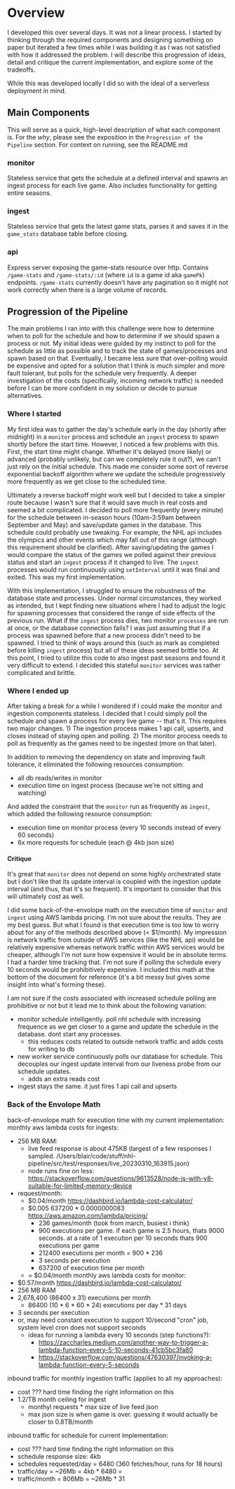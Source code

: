 # Overview

I developed this over several days. It was not a linear process. I started by thinking through the required components and designing something on paper but iterated a few times while I was building it as I was not satisfied with how it addressed the problem. I will describe this progression of ideas, detail and critique the current implementation, and explore some of the tradeoffs.

While this was developed locally I did so with the ideal of a serverless deployment in mind.

## Main Components
This will serve as a quick, high-level description of what each component is. For the _why_, please see the exposition in the `Progression of the Pipeline` section. For context on running, see the README.md

### monitor
Stateless service that gets the schedule at a defined interval and spawns an ingest process for each live game. Also includes functionality for getting entire seasons.

### ingest
Stateless service that gets the latest game stats, parses it and saves it in the `game_stats` database table before closing.

### api
Express server exposing the game-stats resource over http. Contains `/game-stats` and `/game-stats/:id` (where `id` is a game id aka `gamePk`) endpoints. `/game-stats` currently doesn't have any pagination so it might not work correctly when there is a large volume of records.

## Progression of the Pipeline

The main problems I ran into with this challenge were how to determine when to poll for the schedule and how to determine if we should spawn a process or not. My initial ideas were guided by my instinct to poll for the schedule as little as possible and to track the state of games/processes and spawn based on that. Eventually, I became less sure that over-polling would be expensive and opted for a solution that I think is much simpler and more fault tolerant, but polls for the schedule very frequently. A deeper investigation of the costs (specifically, incoming network traffic) is needed before I can be more confident in my solution or decide to pursue alternatives.

### Where I started
My first idea was to gather the day's schedule early in the day (shortly after midnight) in a `monitor` process and schedule an `ingest` process to spawn shortly before the start time. However, I noticed a few problems with this. First, the start time might change. Whether it's delayed (more likely) or advanced (probably unlikely, but can we completely rule it out?), we can't just rely on the initial schedule. This made me consider some sort of reverse exponential backoff algorithm where we update the schedule progressively more frequently as we get close to the scheduled time. 

Ultimately a reverse backoff might work well but I decided to take a simpler route because I wasn't sure that it would save much in real costs and seemed a bit complicated. I decided to poll more frequently (every minute) for the schedule between in-season hours (10am-3:59am between September and May) and save/update games in the database. This schedule could probably use tweaking. For example, the NHL api includes the olympics and other events which may fall out of this range (although this requirement should be clarified). After saving/updating the games I would compare the status of the games we polled against their previous status and start an `ingest` process if it changed to live. The `ingest` processes would run continuously using `setInterval` until it was final and exited. This was my first implementation.

With this implementation, I struggled to ensure the robustness of the database state and processes. Under normal circumstances, they worked as intended, but I kept finding new situations where I had to adjust the logic for spawning processes that considered the range of side effects of the previous run. What if the `ingest` process dies, two monitor `processes` are run at once, or the database connection fails? I was just assuming that if a process was spawned before that a new process didn't need to be spawned. I tried to think of ways around this (such as mark as completed before killing `ingest` process) but all of these ideas seemed brittle too. At this point, I tried to utilize this code to also ingest past seasons and found it very difficult to extend. I decided this stateful `monitor` services was rather complicated and brittle. 

### Where I ended up

After taking a break for a while I wondered if I could make the monitor and ingestion components stateless. I decided that I could simply poll the schedule and spawn a process for every live game -- that's it. This requires two major changes. 1) The ingestion process makes 1 api call, upserts, and closes instead of staying open and polling. 2) The monitor process needs to poll as frequently as the games need to be ingested (more on that later).

In addition to removing the dependency on state and improving fault tolerance, it eliminated the following resources consumption:
  - all db reads/writes in monitor
  - execution time on ingest process (because we're not sitting and watching)

And added the constraint that the `monitor` run as frequently as `ingest`, which added the following resource consumption:
  - execution time on monitor process (every 10 seconds instead of every 60 seconds)
  - 6x more requests for schedule (each @ 4kb json size)

#### Critique
It's great that `monitor` does not depend on some highly orchestrated state but I don't like that its update interval is coupled with the ingestion update interval (and thus, that it's so frequent). It's important to consider that this will ultimately cost as well.

I did some back-of-the-envolope math on the execution time of `monitor` and `ingest` using AWS lambda pricing. I'm not sure about the results. They are my best guess. But what I found is that execution time is too low to worry about for any of the methods described above (< $1/month). My impression is network traffic from outside of AWS services (like the NHL api) would be relatively expensive whereas network traffic within AWS services would be cheaper, although I'm not sure how expensive it would be in absolute terms. I had a harder time tracking that. I'm not sure if polling the schedule every 10 seconds would be prohibitively expensive. I included this math at the bottom of the document for reference (it's a bit messy but gives some insight into what's forming these).

I am not sure if the costs associated with increased schedule polling are prohibitive or not but it lead me to think about the following variation:
  - monitor schedule intelligently. poll nhl schedule with increasing frequence as we get closer to a game and update the schedule in the database. dont start any processes.
    - this reduces costs related to outside network traffic and adds costs for writing to db
  - new worker service continuously polls our database for schedule. This decouples our ingest update interval from our liveness probe from our schedule updates.
    - adds an extra reads cost
  - ingest stays the same. it just fires 1 api call and upserts

### Back of the Envolope Math
back-of-envolope math for execution time with my current implementation:
monthly aws lambda costs for ingests:
  - 256 MB RAM:
    - live feed response is about 475KB (largest of a few responses I sampled. /Users/blair/code/stuff/nhl-pipeline/src/test/responses/live_20230310_163915.json)
    - node runs fine on less: https://stackoverflow.com/questions/9613528/node-js-with-v8-suitable-for-limited-memory-device
  - request/month:
    - $0.04/month https://dashbird.io/lambda-cost-calculator/
    - $0.005 637200 * 0.0000000083 https://aws.amazon.com/lambda/pricing/
      - 236 games/month (took from march, busiest i think)
      - 900 executions per game. if each game is 2.5 hours, thats 9000 seconds. at a rate of 1 execution per 10 seconds thats 900 executions per game
      - 212400 executions per month = 900 * 236
      - 3 seconds per execution
      - 637200 of execution time per month
    - = $0.04/month
monthly aws lambda costs for monitor:
  - $0.57/month https://dashbird.io/lambda-cost-calculator/
  - 256 MB RAM
  - 2,678,400 (86400 x 31) executions per month
    - 86400 (10 * 6 * 60 * 24) executions per day * 31 days
  - 3 seconds per execution
  - or, may need constant execution to support 10/second "cron" job, system level cron does not support seconds
    - ideas for running a lambda every 10 seconds (step functions?):
      - https://zaccharles.medium.com/another-way-to-trigger-a-lambda-function-every-5-10-seconds-41cb5bc3fa80
      - https://stackoverflow.com/questions/47630397/invoking-a-lambda-function-every-5-seconds

inbound traffic for monthly ingestion traffic (applies to all my approaches):
  - cost ??? hard time finding the right information on this
  - 1.2/TB month ceiling for ingest
    - monthyl requests * max size of live feed json
    - max json size is when game is over. guessing it would actually be closer to 0.8TB/month

inbound traffic for schedule for current implementation:
  - cost ??? hard time finding the right information on this
  - schedule response size: 4kb
  - schedules requested/day = 6480  (360 fetches/hour, runs for 18 hours)
  - traffic/day = ~26Mb = 4kb * 6480 =
  - traffic/month = 806Mb = ~26Mb * 31

